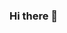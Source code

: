 ### Hi there 👋

<!--
**thanosuser/thanosuser** is a ✨ _special_ ✨ repository because its `README.md` (this file) appears on your GitHub profile.

Here are some ideas to get you started:

### ⚡ HELLO ⚡

### 
```python
Name = "RISHABH ANANAD"
who_i_am = ['CODER':  '💞']
Age = "17"
Country = "🇮🇳"
```
#### 
[![telegram badge](https://img.shields.io/badge/Shubhanshutya-30302f?style=for-the-badge&logo=telegram)](https://t.me/Shubhanshutya)
<p align="left"> <img src="https://komarev.com/ghpvc/?username=Aman&label=Profile%20Views&color=orange&style=flat-square" alt="Aman" /> </p>


- 😄I'm Still Learning Git & GitHub
- ☀️Python Lover
- ⚜️Most Of My Repositories Are For Telegram

<h4 align="center"><b>My GitHub Stats💛</b></h4>

![RISHABH Git Stats](https://github-readme-stats.vercel.app/api?username=RISHABH&include_all_commits=true&count_private=true&theme=highcontrast)

[![Top Langs](https://github-readme-stats.vercel.app/api/top-langs/?username=RISHABH&layout=compact&theme=radical)](https://github.com/THANOSUSER)

### Languages and Tools I Love❤️
[<img align="left" alt="Python" width="26px" src="https://upload.wikimedia.org/wikipedia/commons/thumb/c/c3/Python-logo-notext.svg/600px-Python-logo-notext.svg.png" />](https://python.org/)
[<img align="left" alt="Visual Studio Code" width="26px" src="https://raw.githubusercontent.com/github/explore/80688e429a7d4ef2fca1e82350fe8e3517d3494d/topics/visual-studio-code/visual-studio-code.png" />](https://code.visualstudio.com/)
[<img align="left" alt="GitHub" width="26px" src="https://raw.githubusercontent.com/github/explore/78df643247d429f6cc873026c0622819ad797942/topics/github/github.png" />](https://git-scm.com/)
[<img align="left" alt="Linux" width="26px" src="https://www.freepnglogos.com/uploads/linux-png/difference-between-linux-and-window-operating-system-3.png" />](https://www.linux.org/)
[<img align="left" alt="Ubuntu" width="26px" src="https://assets.ubuntu.com/v1/29985a98-ubuntu-logo32.png" />](https://www.ubuntu.com)
[<img align="left" alt="Heroku" width="26px" src="https://www.nicepng.com/png/full/223-2233246_heroku-logo-salesforce-heroku.png" />](https://heroku.com/)

<br />
<br />
$ git commit -S -m "your commit message" 
# Creates a signed commit

op
